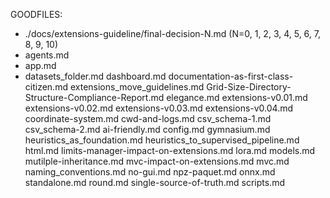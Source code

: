 GOODFILES: 
- ./docs/extensions-guideline/final-decision-N.md (N=0, 1, 2, 3, 4, 5, 6, 7, 8, 9, 10)
- agents.md
- app.md
- datasets_folder.md
dashboard.md
documentation-as-first-class-citizen.md
extensions_move_guidelines.md
Grid-Size-Directory-Structure-Compliance-Report.md
elegance.md
extensions-v0.01.md
extensions-v0.02.md
extensions-v0.03.md
extensions-v0.04.md
coordinate-system.md
cwd-and-logs.md
csv_schema-1.md
csv_schema-2.md
ai-friendly.md
config.md
gymnasium.md
heuristics_as_foundation.md
heuristics_to_supervised_pipeline.md
html.md
limits-manager-impact-on-extensions.md
lora.md
models.md
mutilple-inheritance.md
mvc-impact-on-extensions.md
mvc.md
naming_conventions.md
no-gui.md
npz-paquet.md
onnx.md
standalone.md
round.md
single-source-of-truth.md
scripts.md




